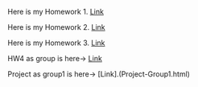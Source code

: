 Here is my Homework 1. [Link](BurcuHW1.html)

Here is my Homework 2. [Link](hw2.html)

Here is my Homework 3. [Link](HW3.html)

HW4 as group is here-> [Link](HW_4_Group1.html)
 
Project as group1  is here-> [Link].(Project-Group1.html)
